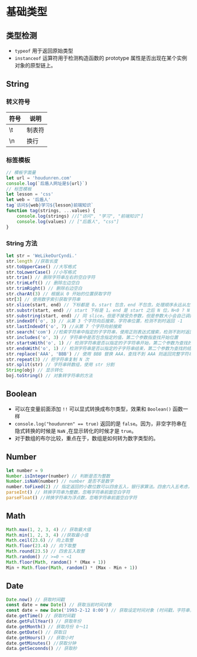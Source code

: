 # 基础类型

## 类型检测

- `typeof` 用于返回原始类型
- `instanceof` 运算符用于检测构造函数的 prototype 属性是否出现在某个实例对象的原型链上。

## String

### 转义符号

| 符号 | 说明   |
| ---- | ------ |
| \t   | 制表符 |
| \n   | 换行   |

### 标签模板

```javascript
// 模板字面量
let url = 'houdunren.com'
console.log(`后盾人网址是${url}`)
// 标签模板
let lesson = 'css'
let web = '后盾人'
tag`访问${web}学习${lesson}前端知识`
function tag(strings, ...values) {
    console.log(strings) //["访问", "学习", "前端知识"]
    console.log(values) // ["后盾人", "css"]
}
```

### String 方法

```javascript
let str = 'WeLikeOurCyndi.'
str.length //获取长度
str.toUpperCase() //大写格式
str.toLowerCase() //小写格式
str.trim() // 删除字符串左右的空白字符
str.trimLeft() // 删除左边空白
str.trimRight() // 删除右边空白
str.charAt(3) // 根据从 0 开始的位置获取字符
str[3] // 使用数字索引获取字符串
str.slice(start, end) // 下标都是 0。start 包含，end 不包含。处理顺序永远从左往右。
str.substr(start, end) // start 下标是 1。end 是 start 之后 N 位，N<0 ? N : 0。
str.substring(start, end) // 同 slice。但是不接受负参数，但是参数大小会自己调换顺序。
str.indexOf('o', 3) // 从第 3 个字符向后搜索，字符串位置，检测不到时返回 -1
str.lastIndexOf('o', 7) //从第 7 个字符向前搜索
str.search('com') //检索字符串中指定的子字符串，使用正则表达式搜索，检测不到时返回 -1
str.includes('o', 3) // 字符串中是否包含指定的值，第二个参数指查找开始位置
str.startsWith('o', 1) // 检测字符串是否以指定的子字符串开始，第二个参数为查找的开始位置。
str.endsWith('o', 1) // 检测字符串是否以指定的子字符串结束，第二个参数为查找的结束位置。
str.replace('AAA', 'BBB') // 使用 BBB 替换 AAA，查找不到 AAA 则返回完整字符串
str.repeat(3) // 把字符串复制 N 次
str.split(str) // 字符串转数组，使用 str 分割
String(obj) // 显示转化
boj.toString() // 对象转字符串的方法
```

## Boolean

- 可以在变量前面添加 `!!` 可以显式转换成布尔类型，效果和 `Boolean()` 函数一样
- `console.log("houdunren" == true)` 返回的是 `false`。因为，非空字符串在隐式转换的时候是 `NaN` ,在显示转化的时候才是 `true`。
- 对于数组的布尔比较，重点在于，数组是如何转为数字类型的。

## Number

```javascript
let number = 9
Number.isInteger(number) // 判断是否为整数
Number.isNaN(number) // number 是否不是数字
number.toFixed(2) // 指定返回的小数位数可以四舍五入，银行家算法。四舍六入五考虑，五后非空就进一，五后为空看奇偶，五前为偶应舍去，五前为奇要进一
parseInt() // 转换字符串为整数，忽略字符串前面空白字符
parseFloat() //转换字符串为浮点数，忽略字符串前面空白字符
```

## Math

```javascript
Math.max(1, 2, 3, 4) // 获取最大值
Math.min(1, 2, 3, 4) //获取最小值
Math.ceil(23.6) // 向上取整
Math.floor(23.4) // 向下取整
Math.round(23.5) // 四舍五入取整
Math.random() // >=0 ~ <1
Math.floor(Math, random() * (Max + 1))
Min + Math.floor(Math, random() * (Max - Min + 1))
```

## Date

```javascript
Date.now() // 获取时间戳
const date = new Date() // 获取当前时间对象
const date = new Date('1993-2-12 8:00') // 获取设定时间对象 (时间戳，字符串，多参数)
date.getTime() // 获取时间戳
date.getFullYear() // 获取年份
date.getMonth() // 获取月份 0～11
date.getDate() // 获取日
date.getHours() // 获取小时
date.getMinutes() //获取分钟
data.getSeconnds() // 获取秒
```
